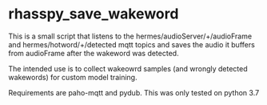 # rhasspy_save_wakeword

This is a small script that listens to the hermes/audioServer/+/audioFrame and hermes/hotword/+/detected mqtt topics and saves the audio it buffers from audioFrame after the wakeword was detected. 

The intended use is to collect wakeowrd samples (and wrongly detected wakewords) for custom model training.

Requirements are paho-mqtt and pydub. This was only tested on python 3.7
